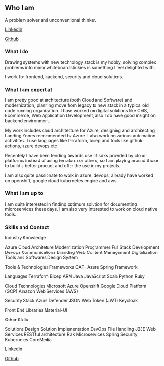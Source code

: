 ## Who I am

A problem solver and unconventional thinker. 

[Linkedin](https://www.linkedin.com/in/pulin-gupta/)

[Github](https://github.com/pulingupta)

### What I do

Drawing systems with new technology stack is my hobby, solving complex problems into minor whiteboard stickies is something I feel delighted with. 

I work for frontend, backend, security and cloud solutions.

### What I am expert at

I am pretty good at architecture (both Cloud and Software) and modernization, planning move from legacy to new stack in a typical old code running organization. I have worked on digital solutions like CMS, Ecommerce, Web Application Development, also I do have good insight on backend environment.

My work includes cloud architecture for Azure, designing and architecting Landing Zones recommended by Azure. I also work on various automation activitites. I use laoguages like terraform, bicep and tools like github actions, azure devops etc

Recentely I have been tending towards use of sdks provided by cloud platforms instead of using terraform or others, so I am playing around those to build a better product and offer the use in my projects.

I am also quite passionate to work in azure, devops, already have worked on openshift, google cloud kubernetes engine and aws.

### What I am up to

I am quite interested in finding optimum solution for documenting microservices these days. I am also very interested to work on cloud native tools.

### Skills and Contact

Industry Knowledge

Azure Cloud Architeture
Modernization
Programmer
Full Stack Development
Devops
Communications Branding
Web Content Management
Digitalization Tools and Softwares
Design System

Tools & Technologies
Frameworks
CAF- Azure
Spring Framework

Languages
Terraform
Bicep
ARM
Java
JavaScript
Scala
Python
Ruby

Cloud Technologies
Microsoft Azure
Openshift
Google Cloud Platform (GCP)
Amazon Web Services (AWS)

Security Stack
Azure Defender
JSON Web Token (JWT)
Keycloak

Front End Libraries
Material-UI

Other Skills 

Solutions Design
Solution Implementation
DevOps
File Handling
J2EE Web Services
RESTful architecture
Riak
Microservices
Spring Security
Kubernetes
CoreMedia

[Linkedin](https://www.linkedin.com/in/pulin-gupta/)

[Github](https://github.com/pulingupta)

